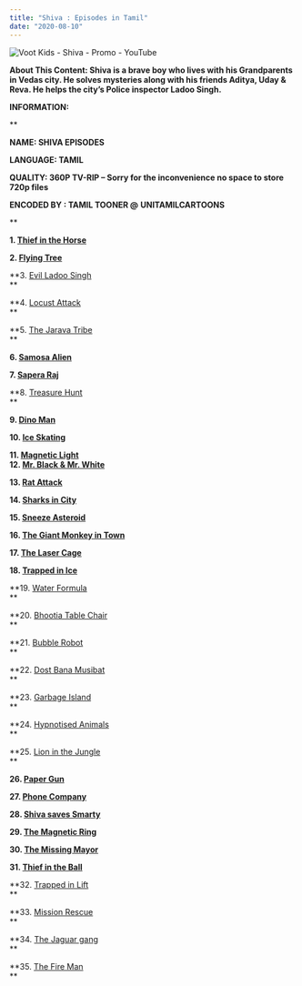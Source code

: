 ```yaml
---
title: "Shiva : Episodes in Tamil"
date: "2020-08-10"
---
```


![Voot Kids - Shiva - Promo - YouTube](https://i.ytimg.com/vi/XLfJTGblhNs/maxresdefault.jpg)

**About This Content: Shiva is a brave boy who lives with his Grandparents in Vedas city. He solves mysteries along with his friends Aditya, Uday & Reva. He helps the city’s Police inspector Ladoo Singh.**

 **INFORMATION:**

**

**NAME: SHIVA EPISODES**

**LANGUAGE: TAMIL**

**QUALITY: 360P TV-RIP – Sorry for the inconvenience no space to store 720p files**

**ENCODED BY : TAMIL TOONER @** **UNITAMILCARTOONS**

**

**1\. [Thief in the Horse](https://drive.google.com/file/d/1bvbrNdhWo0TthP3awE66WnoZLns6YVOz/view?usp=sharing)**

**2\. [Flying Tree](https://mega.nz/file/2FxlWJSa#v_9B9hjg2iKWuaDPdBCI8r7rbuWvnTrUVzd7vYODnXU)**

**3\. [Evil Ladoo Singh](https://mega.nz/file/2cJR3STb#ik5vl9Wa_3m0hTXZrCHvNmRPfpyft2C_L3Zj63WSUuQ)  
**

**4\. [Locust Attack](https://mega.nz/file/XJhyQYpQ#roh4ZviKCjglHKrMl9XILTidM25K6sdUT-A5SsghNeY)  
**

**5\. [The Jarava Tribe](https://mega.nz/file/jcJxnSiD#7ew9PdLLI133X0YQy_zarqYeyckYCWVzoMVykiNEV_Y)  
**

**6\. [Samosa Alien](https://mega.nz/file/CQgSFISC#INMFcrAsoSFb7b9rWQkR3Jhki0OHqecaRGlfmGOOKlo)**

**7\. [Sapera Raj](https://mega.nz/file/7V4UGaoK#oNT5tF4YF3_yg-QNUIIwbCa0Px6alx-tJxs1vEO_n6Y)**

**8\. [Treasure Hunt](https://mega.nz/file/zM5mia5T#cVYUs0s5pS7xwWB-MUfTY_s-_HmFyj9kdUVcyhvHpjY)  
**

**9\. [Dino Man](https://drive.google.com/file/d/1SIRpNqhWqe_bJG-Qtm4HCzvoCurUD_pM/view?usp=sharing)**

**10\. [Ice Skating](https://drive.google.com/file/d/1VY6bigLFquxDVpT12XWlH_abtWMnvXMO/view?usp=sharing)**

**11\. [Magnetic Light](https://drive.google.com/file/d/1F1rhyDmVHa-Hf3qE0E_qf90quQk-p5ta/view?usp=sharing)  
12\. [Mr. Black & Mr. White](https://drive.google.com/file/d/1zJSvQOuXwqGNeggfgz59Ri6Y9FQqSCce/view?usp=sharing)**

**13\. [Rat Attack](https://drive.google.com/file/d/1dSE0QcM1ad8oRlcx7_VcL7jCyIwylyFU/view?usp=sharing)**

**14\. [Sharks in City](https://drive.google.com/file/d/1txHdueaPPrK2FZtMnOE8rlMoVmKP8U5R/view?usp=sharing)**

**15\. [Sneeze Asteroid](https://drive.google.com/file/d/1ezufirYf2ab4eYg8BHyTxADeHHE_G11x/view?usp=sharing)**

**16\. [The Giant Monkey in Town](https://drive.google.com/file/d/16vude18pF45XSAhuqCGroZ9eIDpmhIvj/view?usp=sharing)**

**17\. [The Laser Cage](https://drive.google.com/file/d/1U-2bldMxaXzcQcLi0E3OgkMD2ldKqYDM/view?usp=sharing)**

**18\. [Trapped in Ice](https://drive.google.com/file/d/13hCbudQNvD7pXdEvHqEFfI0noPKqUJuC/view?usp=sharing)**

**19\. [Water Formula](https://drive.google.com/file/d/1Z1M3IXeXOohOTqpieNj4FHLs9E2jLwkS/view?usp=sharing)  
**

**20\. [Bhootia Table Chair](https://drive.google.com/file/d/1MCgxIUvlbVC8gu-pLehY0c-StI7OPQUw/view?usp=sharing)  
**

**21\. [Bubble Robot](https://drive.google.com/file/d/1CtnrJowsNwhfne_w852QaKcI5OyQx4xO/view?usp=sharing)  
**

**22\. [Dost Bana Musibat](https://drive.google.com/file/d/1y3Mb6Z-bPirf57o66rWN0fz13uGd1X9k/view?usp=sharing)  
**

**23\. [Garbage Island](https://drive.google.com/file/d/1KSTGQIDsIyc7iTKgOgqbKoYhhXHMumbl/view?usp=sharing)  
**

**24\. [Hypnotised Animals](https://drive.google.com/file/d/1Ha1Ybag-pJkoGceULg4tNRZOLgLlA_vr/view?usp=sharing)  
**

**25\. [Lion in the Jungle](https://drive.google.com/file/d/1fRS4SGyqaPfOV9afAp4IPm2l35I023nu/view?usp=sharing)  
**

**26\. [Paper Gun](https://drive.google.com/file/d/1MAAUKh1PXqwlaMe7vw5pVJaeE-ZibZhW/view?usp=sharing)**

**27\. [Phone Company](https://drive.google.com/file/d/12Ux7ru-YBzRP25469EgmHErtg3EJUOYe/view?usp=sharing)**

**28\. [Shiva saves Smarty](https://drive.google.com/file/d/13MR10d1iOty4Cfh1IW_mb4aqk4FoN1MF/view?usp=sharing)**

**29\. [The Magnetic Ring](https://drive.google.com/file/d/1hej1zIylfquvN_pRBoNKPMzG_bz2QzjK/view?usp=sharing)**

**30\. [The Missing Mayor](https://drive.google.com/file/d/1Wk0XzDBA0etSs8ey4AtJQwjcz20Zv4cv/view?usp=sharing)**

**31\. [Thief in the Ball](https://drive.google.com/file/d/14Q-BEl7JS4dO5pR2n2e3iS4XAg_-YoHU/view?usp=sharing)**

**32\. [Trapped in Lift](https://drive.google.com/file/d/1EyembdTl86RV6ulAkGIWfHtFeAScRs27/view?usp=sharing)  
**

**33\. [Mission Rescue](https://drive.google.com/file/d/16fFs_4lmJLOX19TH9e6MzmTiWDyAS_h8/view?usp=sharing)  
**

**34\. [The Jaguar gang](https://drive.google.com/file/d/1RMxJF9DbYxbJcyb8mdCNYNf3fU7S1QM7/view?usp=sharing)  
**

**35\. [The Fire Man](https://drive.google.com/file/d/1ijBG6a_beWFqjJLeCAebB5ofRKqaBidM/view?usp=sharing)  
**
